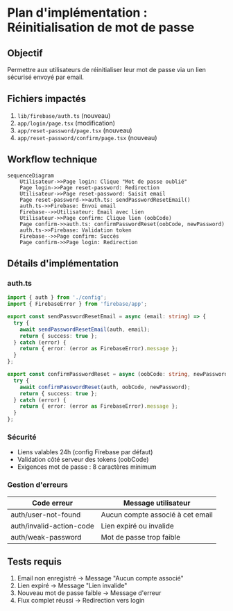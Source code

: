 # Plan d'implémentation : Réinitialisation de mot de passe

## Objectif
Permettre aux utilisateurs de réinitialiser leur mot de passe via un lien sécurisé envoyé par email.

## Fichiers impactés
1. `lib/firebase/auth.ts` (nouveau)
2. `app/login/page.tsx` (modification)
3. `app/reset-password/page.tsx` (nouveau)
4. `app/reset-password/confirm/page.tsx` (nouveau)

## Workflow technique
```mermaid
sequenceDiagram
    Utilisateur->>Page login: Clique "Mot de passe oublié"
    Page login->>Page reset-password: Redirection
    Utilisateur->>Page reset-password: Saisit email
    Page reset-password->>auth.ts: sendPasswordResetEmail()
    auth.ts->>Firebase: Envoi email
    Firebase-->>Utilisateur: Email avec lien
    Utilisateur->>Page confirm: Clique lien (oobCode)
    Page confirm->>auth.ts: confirmPasswordReset(oobCode, newPassword)
    auth.ts->>Firebase: Validation token
    Firebase-->>Page confirm: Succès
    Page confirm->>Page login: Redirection
```

## Détails d'implémentation

### auth.ts
```typescript
import { auth } from './config';
import { FirebaseError } from 'firebase/app';

export const sendPasswordResetEmail = async (email: string) => {
  try {
    await sendPasswordResetEmail(auth, email);
    return { success: true };
  } catch (error) {
    return { error: (error as FirebaseError).message };
  }
};

export const confirmPasswordReset = async (oobCode: string, newPassword: string) => {
  try {
    await confirmPasswordReset(auth, oobCode, newPassword);
    return { success: true };
  } catch (error) {
    return { error: (error as FirebaseError).message };
  }
};
```

### Sécurité
- Liens valables 24h (config Firebase par défaut)
- Validation côté serveur des tokens (oobCode)
- Exigences mot de passe : 8 caractères minimum

### Gestion d'erreurs
| Code erreur | Message utilisateur |
|-------------|---------------------|
| auth/user-not-found | Aucun compte associé à cet email |
| auth/invalid-action-code | Lien expiré ou invalide |
| auth/weak-password | Mot de passe trop faible |

## Tests requis
1. Email non enregistré → Message "Aucun compte associé"
2. Lien expiré → Message "Lien invalide"
3. Nouveau mot de passe faible → Message d'erreur
4. Flux complet réussi → Redirection vers login